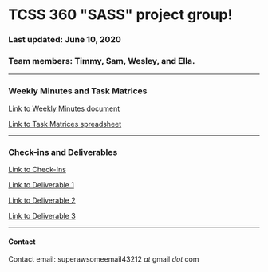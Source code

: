
<link rel="stylesheet" type="text/css" href="git.css">


<h1>TCSS 360 "SASS" project group!</h1>

<h3>Last updated: June 10, 2020</h3> 

<h3>Team members: Timmy, Sam, Wesley, and Ella.</h3>

<hr>


### Weekly Minutes and Task Matrices

[Link to Weekly Minutes document](https://docs.google.com/document/d/1zSX0TDvowmUO4UPRoQuNk334yatnHsm67OCB3xvryW0/edit?usp=sharing)


[Link to Task Matrices spreadsheet](https://docs.google.com/spreadsheets/d/1mNHH7dM14qsG3Y4BOzqaAI3t0bw2Qtn8rAJAhg1m14A/edit?usp=sharing)

<hr>

### Check-ins and Deliverables
[Link to Check-Ins](https://docs.google.com/document/d/12lrKaMwixiG1s6CuHg8wI4yMIYFkS0V8aONHXB-g6cU/edit)

[Link to Deliverable 1](https://docs.google.com/document/d/1q_9NBeZAMT3I9BVjKCGexSMu5GIZJFAojzHog3JWP-E/edit?usp=sharing)

[Link to Deliverable 2](https://docs.google.com/document/d/1QYY7kcBJJFQZNJUotEQ3v4zAiUQwDBVX_s2vWF-miFA/edit?usp=sharing)

[Link to Deliverable 3](https://docs.google.com/document/d/1VzucE4DOGHvXZblyaW2gPQfPVdazssmcvpoMoej3O4U/edit?usp=sharing)

<hr>

#### Contact

Contact email: superawsomeemail43212 *at* gmail *dot* com





